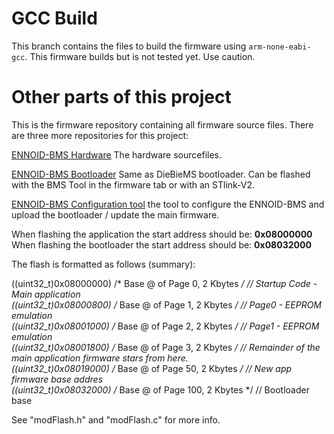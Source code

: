 # GCC Build

This branch contains the files to build the firmware using `arm-none-eabi-gcc`.
This firmware builds but is not tested yet.
Use caution.

# Other parts of this project

This is the firmware repository containing all firmware source files. There are three more repositories for this project:

[ENNOID-BMS Hardware](https://github.com/EnnoidMe/ENNOID-BMS) The hardware sourcefiles.

[ENNOID-BMS Bootloader](https://github.com/EnnoidMe/DieBieMS-Bootloader) Same as DieBieMS bootloader. Can be flashed with the BMS Tool in the firmware tab or with an STlink-V2.

[ENNOID-BMS Configuration tool](https://github.com/EnnoidMe/ENNOID-BMS-Tool) the tool to configure the ENNOID-BMS and upload the bootloader / update the main firmware.


When flashing the application the start address should be: <b>0x08000000</b>
When flashing the bootloader the start address should be: <b>0x08032000</b>

The flash is formatted as follows (summary):

((uint32_t)0x08000000) /* Base @ of Page 0, 2 Kbytes */  // Startup Code - Main application<br>
((uint32_t)0x08000800) /* Base @ of Page 1, 2 Kbytes */  // Page0 - EEPROM emulation<br>
((uint32_t)0x08001000) /* Base @ of Page 2, 2 Kbytes */  // Page1 - EEPROM emulation<br>
((uint32_t)0x08001800) /* Base @ of Page 3, 2 Kbytes */  // Remainder of the main application firmware stars from here.<br>
((uint32_t)0x08019000) /* Base @ of Page 50, 2 Kbytes */  // New app firmware base addres<br>
((uint32_t)0x08032000) /* Base @ of Page 100, 2 Kbytes */  // Bootloader base<br>

See "modFlash.h" and "modFlash.c" for more info.
